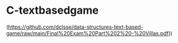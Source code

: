 # C-textbasedgame

(https://github.com/dclsse/data-structures-text-based-game/raw/main/Final%20Exam%20Part%202%20-%20Villas.pdf))
